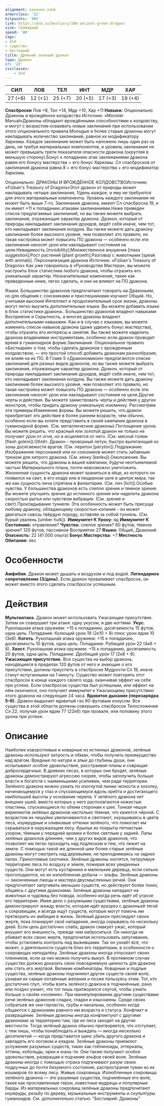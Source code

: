 ```yaml
---
alignment: законно-злой
armorclass: '21'
hitpoints: '385'
link: https://dnd.su/bestiary/100-ancient-green-dragon/
size: Громадный
speed: '40'
tags:
- dnd
- существо
- бестиарий
title: Древний зеленый дракон
type: Дракон
cr: '22'
cssclasses:
    - dnd
---
```



| СИЛ | ЛОВ | ТЕЛ | ИНТ | МДР | ХАР |
|---|---|---|---|---|---|
| 27 (+8) | 12 (+1) | 25 (+7) | 20 (+5) | 17 (+3) | 19 (+4) |
**Спасброски** Лов +8, Тел +14, Мдр +10, Хар +11
**Навыки:** Опционально: Драконы и врождённое колдовство
Источник: «Monster Manual»Драконы обладают врождёнными способностями к колдовству, и могут с возрастом осваивать новые заклинания при использовании этого опционального правила.Молодые и более старые драконы могут накладывать количество заклинаний, равное их модификатору Харизмы. Каждое заклинание может быть наложено лишь один раз за день, не требуя материальных компонентов, и уровень заклинания не может превышать трети показателя опасности дракона (округляя в меньшую сторону).Бонус к попаданию атак заклинаниями дракона равен его бонусу мастерства + его бонус Харизмы. Сл спасбросков от заклинаний дракона равна 8 + его бонус мастерства + его модификатор Харизмы.

Опционально: ДРАКОНЫ И ВРОЖДЁННОЕ КОЛДОВСТВОИсточник: «Fizban's Treasury of Dragons»Этот дракон от природы может накладывать четыре заклинания, 1/день каждое, и ему не требуются для этого материальные компоненты. Уровень каждого заклинания не может быть выше 7-го. Заклинание дракона, имеют Сл спасброска 19, и он имеет +11 к попаданию атаками заклинаниями.Ниже приведен список предлагаемых заклинаний, но вы также можете выбрать заклинания, отражающие характер дракона. Дракон, который от природы накладывает заклинания друидов, ведёт себя иначе, чем тот, кто накладывает заклинания колдуна. Вы также можете дать дракону заклинания более высокого уровня, чем позволяет это правило, но такая настройка может повысить ПО дракона — особенно если эти заклинания наносят урон или накладывают состояния на цели.Невидимость [invisibility];Множественное внушение [mass suggestion];Рост растений [plant growth];Разговор с животными [speak with animals].
Персонализация дракона
Источник: «Fizban's Treasury of Dragons»
Как уже говорилось в «Руководстве Мастера», вы можете настроить блок статистики любого дракона, чтобы отразить его уникальный характер. Незначительные изменения, такие как приведенные ниже, легко сделать, и они не влияют на ПО дракона.

Языки. Большинство драконов предпочитают говорить на Драконьем, но для общения с союзниками и приспешниками изучают Общий. Но, учитывая высокий Интеллект и продолжительный срок жизни, драконы могут легко выучить дополнительные языки. Вы можете добавить языки в блок статистики дракона.. Большинство драконов владеют навыками Восприятие и Скрытность, а многие драконы владеют дополнительными навыками. Как и в случае с языками, вы можете изменить список навыков дракона (даже удвоить бонус мастерства), чтобы отразить его интересы и занятия. Вы также можете наделить дракона владениями инструментами, особенно если дракон проводит время в гуманоидной форме.Заклинания. Опциональное правило «Бестиария» о том, чтобы сделать драконов с врожденным колдовством, — это простой способ добавить драконам разнообразия, не влияя на их ПО. В Главе 5 «Дракономикон» предлагаются списки заклинаний для разных видов драконов, но вы также можете выбрать заклинания, отражающие характер дракона. Дракон, который от природы накладывает заклинания друидов, ведёт себя иначе, чем тот, кто накладывает заклинания колдуна. Вы также можете дать дракону заклинания более высокого уровня, чем позволяет это правило, но такая настройка может повысить ПО дракона — особенно если эти заклинания наносят урон или накладывают состояния на цели.Другие черты и действия. Вы можете заимствовать черты и действия у других монстров, чтобы придать дракону уникальную изюминку. Рассмотрим эти примеры:Изменение формы. Вы можете решить, что дракон приобретает это действие в более раннем возрасте, чем обычно, особенно если вы хотите представить в своей кампании дракона в гуманоидной форме. (См. металлические драконы).Поглощение урона. Вы можете решить, что красный или золотой дракон не только не получает урон от огня, но и исцеляется от него. (См. мясной голем [flesh golem]).Облёт. Дракон - проворный летун, быстро вылетающий из зоны досягаемости врагов. (См. перитон [peryton]).Подражание. Изображение персонажей или их союзников может стать забавным трюком для хитрого дракона. (См. кенку [kenku]).Омоложение. Вы можете решить, что драконы в вашей кампании, будучи неотъемлемой частью Материального плана, почти невозможно уничтожить. Жизненная сущность дракона может храниться в яйце, из которого он появился на свет, в его кладе или в пещерном зале в центре мира, так же как сущность лича спрятана в филактерии. (См. лич [lich]).Особые чувства. У большинства драконов есть слепое зрение и темное зрение. Вы можете улучшить зрение до истинного зрения или наделить дракона скоростью рытья или чувством вибрации. (См. зрение и свет).Прокладывание туннеля.  Эта особенность может быть присуща любому дракону, обладающему скоростью копания - он может двигаться сквозь твёрдую породу, оставляя за собой туннель. (См. бурый увалень [umber hulk]).
**Иммунитет К Урону:** яд
**Иммунитет К Состоянию:** отравление?
**Чувства:** слепое зрение? 60 футов, тёмное зрение? 120 футов, пассивное Восприятие 27
**Языки:** Общий, Драконий
**Опасность:** 22 (41 000 опыта)
**Бонус Мастерства:** +7
**Местность Обитания:** лес


# Особенности
**Амфибия.** Дракон может дышать и воздухом и под водой.
**Легендарное сопротивление (3/день).** Если дракон проваливает спасбросок, он может вместо этого сделать спасбросок успешным.


# Действия
**Мультиатака.** Дракон может использовать Ужасающее присутствие. Затем он совершает три атаки: одну укусом, и две когтями.
**Укус.** Рукопашная атака оружием: +15 к попаданию, досягаемость 15 футов, одна цель. Попадание: Колющий урон 19 (2к10 + 8) плюс урон ядом 10 (3к6).
**Коготь.** Рукопашная атака оружием: +15 к попаданию, досягаемость 10 футов, одна цель. Попадание: Рубящий урон 22 (4к6 + 8).
**Хвост.** Рукопашная атака оружием: +15 к попаданию, досягаемость 20 футов, одна цель. Попадание: Дробящий урон 17 (2к8 + 8).
**Ужасающее присутствие.** Все существа на выбор дракона, находящиеся в пределах 120 футов от него и знающие о его присутствии, должны преуспеть в спасброске Мудрости Сл 19, иначе станут испуганными на 1 минуту. Существо может повторять этот спасбросок в конце каждого своего хода, оканчивая эффект на себе при успехе. Если спасбросок существа был успешным, или эффект на нём окончился, оно получает иммунитет к Ужасающему присутствию этого дракона на следующие 24 часа.
**Ядовитое дыхание (перезарядка 5–6).** Дракон выдыхает ядовитый газ 90-футовым конусом. Все существа в этой области должны совершить спасбросок Телосложения Сл 22, получая урон ядом 77 (22к6) при провале, или половину этого урона при успехе.


# Описание
Наиболее изворотливые и коварные из истинных драконов, зелёные драконы используют хитрость и обман, чтобы получить преимущество над врагом. Вредные по натуре и злые до глубины души, они испытывают особое удовольствие, расстраивая планы и совращая добросердечных. В древних лесах, в которых они бродят, зелёные драконы демонстрируют агрессию скорее, чтобы заполучить больше власти и богатств с наименьшими усилиями, чем ради территории. Зелёного дракона можно узнать по изогнутой линии челюсти и хохолку, начинающемуся у глаз и спускающемуся вдоль хребта и достигающего наибольшей высоты у основания черепа. У зелёного дракона нет внешних ушей, вместо которых у него располагаются кожистые пластины, спускающиеся по обеим сторонам к шее. Тонкая чешуя вирмлингов зелёных драконов настолько тёмная, что кажется чёрной. С возрастом их чешуйки увеличиваются и светлеют, окрашиваясь в цвета леса, изумрудные и оливковые оттенки зелёного, что помогает им скрываться в окружающем лесу. Крылья их покрыты пятнистым узором, тёмным у передней кромки и более светлым у задней. Лапы зелёных драконов длиннее, чем у других видов драконов, что позволяет им легко проходить над подлеском и тем, что лежит на земле. С помощью такой же длинной шеи более старые зелёные драконы могут смотреть над деревьями, не приподнимаясь на задних лапах. Прихотливые охотники. Зелёные драконы охотятся, патрулируя территорию леса по воздуху и земле, пожирая всех увиденных существ. Они могут есть кустарники и маленькие деревца, если сильно проголодаются, но их излюбленная добыча — эльфы. Зелёные драконы — законченные лжецы и мастера двусмысленных речей. Они предпочитают запугивать меньших существ, но действуют более тонко, общаясь с другими драконами. Зелёные драконы нападают на животных и чудовищ без повода, особенно когда речь идёт об угрозе его территории. Имея дело с разумными существами, зелёные драконы демонстрируют жажду власти, которая идёт вразрез с драконьей тягой к сокровищам, и всегда ищут существ, которые могут помочь им претворить их амбиции в жизнь. Зелёный дракон преследует своих жертв, пока планирует своё нападение, иногда скрываясь по нескольку дней. Если цель достаточно слаба, дракон смакует ужас, который внушает его внешность, прежде чем наброситься. Он никогда не убивает всех своих жертв, предпочитая использовать запугивание, чтобы установить контроль над выжившими. Так он узнаёт всё, что может, о деятельности существ близ его территории, в особенности о сокровищах неподалёку. Зелёные драконы иногда отпускают своих пленников, если за них можно получить выкуп. В противном случае существо должно доказать свою повседневную ценность для дракона или стать его жертвой. Великие комбинаторы. Коварные и подлые существа, зелёные драконы подчиняют других существ своей воле, узнавая их самые потаённые желания и позже пользуясь этим. Тот, кто достаточно глуп, чтобы взять зелёного дракона в подчинённые, рано или поздно узнает, что тот лишь притворялся слугой, чтобы узнать больше о своём «хозяине». При манипулировании другими существами речи зелёных драконов сладки, гладки и изысканны. Среди своих собратьев же они горласты, грубы и нахальны, особенно когда общаются с драконами равного им возраста и статуса. Конфликт и развращение. Зелёные драконы иногда конфликтуют с другими драконами за территорию там, где их леса заходят на другие местности. Тогда зелёный дракон обычно притворяется, что отступает, с тем лишь, чтобы понаблюдать и выждать — иногда несколько десятилетий — когда представится шанс убить другого дракона и завладеть его логовом и кладом. Зелёные драконы приемлют услужение разумных существ, таких как гоблиноиды, эттеркапы, эттины, кобольды, орки и юань-ти. Они также получают особое удовольствие, развращая и подчиняя эльфов своей воле. Зелёные драконы иногда с помощью страха подтачивают разум своих подручных до почти безумного состояния, распространяя туман из их кошмаров по всему лесу. Живые сокровища. Излюбленные сокровища зелёного дракона — это разумные существа, подчинённые его воле, такие как прославленные герои, известные мудрецы и популярные барды. Из материальных сокровищ зелёные драконы предпочитают изумруды, резьбу по дереву, музыкальные инструменты и скульптуры гуманоидов. См. дополнительно статью: "Бестиарий: Драконы"